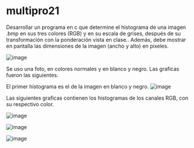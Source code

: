 # multipro21
Desarrollar un programa en c que determine el histograma de una imagen .bmp en sus tres colores (RGB) y en su escala de grises, después de su transformación con la ponderación vista en clase.. Además, debe mostrar en pantalla las dimensiones de la imagen (ancho y alto) en pixeles. 

![image](https://user-images.githubusercontent.com/38736793/135018152-bfdee6fa-8ada-4ee9-a684-573c64764dae.png)

Se uso una foto, en colores normales y en blanco y negro. Las graficas fueron las siguientes.

El primer histograma es el de la imagen en blanco y negro.
![image](https://user-images.githubusercontent.com/38736793/135018391-29373bba-ccf4-4391-9463-d3b73cbbfbfe.png)


Las siguientes graficas contienen los histogramas de los canales RGB, con su respectivo color.

![image](https://user-images.githubusercontent.com/38736793/135018530-783dc39b-82b1-43a1-a6a1-6d551a93df25.png)

![image](https://user-images.githubusercontent.com/38736793/135018536-68b56d67-5d8e-4f7a-93f8-5a7f6c73076e.png)

![image](https://user-images.githubusercontent.com/38736793/135018546-f864ab17-9ed6-410b-9148-261104c38813.png)

